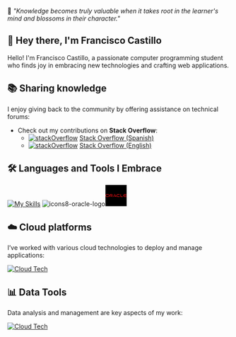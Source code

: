 
🔭 *"Knowledge becomes truly valuable when it takes root in the learner's mind and blossoms in their character."*

## 👋 Hey there, I'm Francisco Castillo

Hello! I'm Francisco Castillo, a passionate computer programming student who finds joy in embracing new technologies and crafting web applications. 

## 📚 Sharing knowledge 

 I enjoy giving back to the community by offering assistance on technical forums:
 
- Check out my contributions on **Stack Overflow**:
  - [![stackOverflow](https://skillicons.dev/icons?i=stackoverflow&theme=light)](https://skillicons.dev) [Stack Overflow (Spanish)](https://es.stackoverflow.com/users/207561)
  - [![stackOverflow](https://skillicons.dev/icons?i=stackoverflow)](https://skillicons.dev) [Stack Overflow (English)](https://stackoverflow.com/users/15246430)

## 🛠️ Languages and Tools I Embrace

[![My Skills](https://skillicons.dev/icons?i=tailwind,js,html,css,react,nextjs,nodejs,express,cpp,c,java,python,androidstudio,mongodb,postgresql,linux,ubuntu,git,django,flask,nginx,electron,wordpress&perline=10)](https://skillicons.dev)
![icons8-oracle-logo](https://github.com/user-attachments/assets/d3820718-7c8e-4ee4-88c6-d544770c2d58)<svg xmlns="http://www.w3.org/2000/svg" xmlns:xlink="http://www.w3.org/1999/xlink" viewBox="0,0,256,256" width="48px" height="48px" fill-rule="nonzero"><g fill="#000000" fill-rule="nonzero" stroke="none" stroke-width="1" stroke-linecap="butt" stroke-linejoin="miter" stroke-miterlimit="10" stroke-dasharray="" stroke-dashoffset="0" font-family="none" font-weight="none" font-size="none" text-anchor="none" style="mix-blend-mode: normal"><path d="M0,256v-256h256v256z" id="bgRectangle"></path></g><g fill="#ef0f14" fill-rule="nonzero" stroke="none" stroke-width="1" stroke-linecap="butt" stroke-linejoin="miter" stroke-miterlimit="10" stroke-dasharray="" stroke-dashoffset="0" font-family="none" font-weight="none" font-size="none" text-anchor="none" style="mix-blend-mode: normal"><g transform="scale(5.33333,5.33333)"><path d="M2.861,21.998h2.917c1.05,0 2.261,0.896 2.261,2c0,1.104 -1.21,2 -2.261,2h-2.917c-1.05,0 -1.861,-0.895 -1.861,-2c0,-1.105 0.811,-2 1.861,-2zM43.021,20.998c-1.401,0 -2.521,1.343 -2.521,3c0,1.657 1.13,3 2.521,3h4.019l0.96,-1h-5c-0.898,-0.047 -1.289,-0.638 -1.5,-1.5h5.54l0.96,-1h-6.5c0.213,-0.861 0.592,-1.495 1.5,-1.5h4.04l0.96,-1zM34,20.998v5.426c0,0.148 0.095,0.292 0.201,0.402c0.106,0.11 0.249,0.172 0.405,0.172l3.934,0.002l1,-1l-4.54,-0.002v-4.998zM27.842,20.998c-1.591,0 -2.851,1.346 -2.851,3.003c0,1.657 1.26,2.997 2.851,2.997l3.649,-0.012l1.149,-0.988h-4.819c-1.05,0 -1.84,-0.894 -1.84,-1.999c0,-1.105 0.79,-2.001 1.84,-2.001l3.689,0.016l1.13,-1.016zM21,20.998c-0.258,0 -0.522,0.215 -0.67,0.483l-2.83,5.517h1l2.5,-5l1.691,3h-2.651l0.941,0.98l2.181,-0.006l0.658,1.025l1.081,-0.009l-3.277,-5.507c-0.23,-0.369 -0.374,-0.483 -0.624,-0.483zM10,20.998v6h1v-5h3c0.515,0 1,0.464 1,1c0,0.536 -0.485,1 -1,1h-2.5l3.481,3h1.519l-2.5,-2l0.337,-0.009c0.74,0.001 1.663,-0.87 1.663,-1.991c0,-1.121 -0.687,-1.986 -1.553,-2zM2.882,20.998c-1.591,0 -2.882,1.344 -2.882,3c0,1.656 1.291,3 2.882,3h2.878c1.591,0 3.24,-1.343 3.24,-3c0,-1.657 -1.649,-3 -3.24,-3z"></path></g></g></svg>

## ☁️ Cloud platforms
I’ve worked with various cloud technologies to deploy and manage applications:

[![Cloud Tech](https://skillicons.dev/icons?i=aws,gcp,cloudflare)](https://skillicons.dev)

## 📊 Data Tools
Data analysis and management are key aspects of my work:

[![Cloud Tech](https://skillicons.dev/icons?i=anaconda,gcp,elasticsearch,latex,mysql,regex,sklearn)](https://skillicons.dev)
